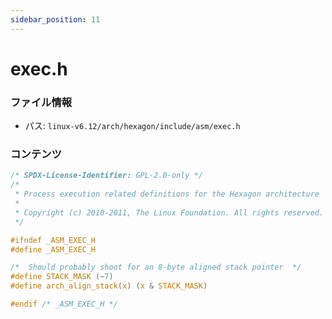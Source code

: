 ```yaml
---
sidebar_position: 11
---
```

# exec.h

### ファイル情報

- パス: `linux-v6.12/arch/hexagon/include/asm/exec.h`

### コンテンツ

```h
/* SPDX-License-Identifier: GPL-2.0-only */
/*
 * Process execution related definitions for the Hexagon architecture
 *
 * Copyright (c) 2010-2011, The Linux Foundation. All rights reserved.
 */

#ifndef _ASM_EXEC_H
#define _ASM_EXEC_H

/*  Should probably shoot for an 8-byte aligned stack pointer  */
#define STACK_MASK (~7)
#define arch_align_stack(x) (x & STACK_MASK)

#endif /* _ASM_EXEC_H */

```
